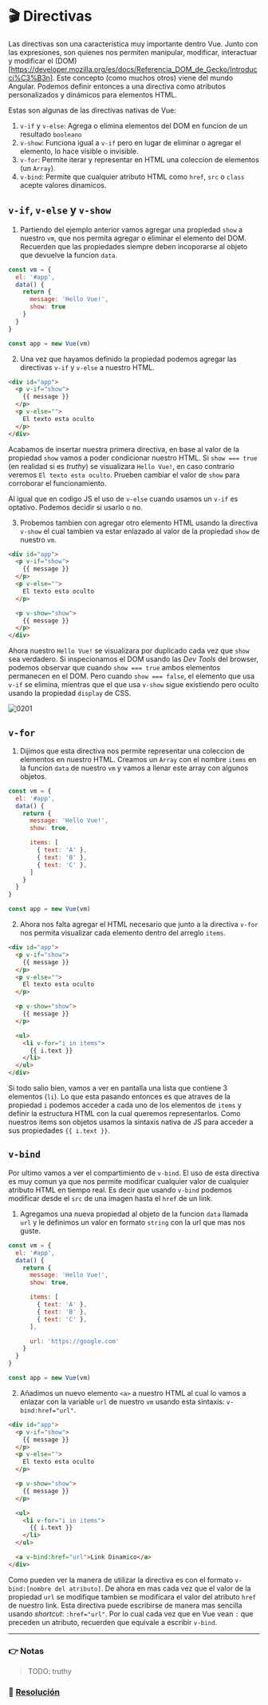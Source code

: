 # 🎬 Directivas

Las directivas son una característica muy importante dentro Vue. Junto con las expresiones, son quienes nos permiten manipular, modificar, interactuar y modificar el (DOM)[https://developer.mozilla.org/es/docs/Referencia_DOM_de_Gecko/Introducci%C3%B3n].
Este concepto (como muchos otros) viene del mundo Angular. Podemos definir entonces a una directiva como atributos personalizados y dinámicos para elementos HTML.

Estas son algunas de las directivas nativas de Vue:
1. `v-if` y `v-else`: Agrega o elimina elementos del DOM en funcion de un resultado `booleano`
2. `v-show`: Funciona igual a `v-if` pero en lugar de eliminar o agregar el elemento, lo hace visible o invisible.
3. `v-for`: Permite iterar y representar en HTML una coleccion de elementos (un `Array`).
4. `v-bind`: Permite que cualquier atributo HTML como `href`, `src` o `class` acepte valores dinamicos.

## `v-if`, `v-else` y `v-show`
1. Partiendo del ejemplo anterior vamos agregar una propiedad `show` a nuestro `vm`, que nos permita agregar o eliminar el elemento del DOM. Recuerden que las propiedades siempre deben incoporarse al objeto que devuelve la funcion `data`.

```javascript
const vm = {
  el: '#app',
  data() {
    return {
      message: 'Hello Vue!',
      show: true
    }
  }
}

const app = new Vue(vm)
```

2. Una vez que hayamos definido la propiedad podemos agregar las directivas `v-if` y `v-else` a nuestro HTML.

```html
<div id="app">
  <p v-if="show">
    {{ message }}
  </p>
  <p v-else="">
    El texto esta oculto
  </p>
</div>
```

Acabamos de insertar nuestra primera directiva, en base al valor de la propiedad `show` vamos a poder condicionar nuestro HTML. Si `show === true` (en realidad si es *truthy*) se visualizara `Hello Vue!`, en caso contrario veremos `El texto esta oculto`. Prueben cambiar el valor de `show` para corroborar el funcionamiento.

Al igual que en codigo JS el uso de `v-else` cuando usamos un `v-if` es optativo. Podemos decidir si usarlo o no.

3. Probemos tambien con agregar otro elemento HTML usando la directiva `v-show` el cual tambien va estar enlazado al valor de la propiedad `show` de nuestro `vm`.

```html
<div id="app">
  <p v-if="show">
    {{ message }}
  </p>
  <p v-else="">
    El texto esta oculto
  </p>

  <p v-show="show">
    {{ message }}
  </p>
</div>
```

Ahora nuestro `Hello Vue!` se visualizara por duplicado cada vez que `show` sea verdadero.
Si inspecionamos el DOM usando las *Dev Tools*  del browser, podemos observar que
cuando `show === true` ambos elementos permanecen en el DOM. Pero cuando `show === false`, el elemento que usa `v-if` se elimina, mientras que el que usa `v-show` sigue existiendo pero oculto usando la propiedad `display` de CSS.

![0201](../img/0201.gif)

## `v-for`

1. Dijimos que esta directiva nos permite representar una coleccion de elementos en nuestro HTML. Creamos un `Array` con el nombre `items` en la funcion `data` de nuestro `vm` y vamos a llenar este array con algunos objetos.

```javascript
const vm = {
  el: '#app',
  data() {
    return {
      message: 'Hello Vue!',
      show: true,

      items: [
        { text: 'A' },
        { text: 'B' },
        { text: 'C' },
      ]
    }
  }
}

const app = new Vue(vm)
```

2. Ahora nos falta agregar el HTML necesario que junto a la directiva `v-for` nos permita visualizar cada elemento dentro del arreglo `items`.

```html
<div id="app">
  <p v-if="show">
    {{ message }}
  </p>
  <p v-else="">
    El texto esta oculto
  </p>

  <p v-show="show">
    {{ message }}
  </p>

  <ul>
    <li v-for="i in items">
      {{ i.text }}
    </li>
  </ul>
</div>
```

Si todo salio bien, vamos a ver en pantalla una lista que contiene 3 elementos (`li`). Lo que esta pasando entonces es que atraves de la propiedad `i` podemos acceder a cada uno de los elementos de `items` y definir la estructura HTML con la cual queremos representarlos. Como nuestros items son objetos usamos la sintaxis nativa de JS para acceder a sus propiedades `{{ i.text }}`.

## `v-bind`

Por ultimo vamos a ver el compartimiento de `v-bind`. El uso de esta directiva es muy comun ya que nos permite modificar cualquier valor de cualquier atributo HTML en tiempo real. Es decir que usando `v-bind` podemos modificar desde el `src` de una imagen hasta el `href` de un link.

1. Agregamos una nueva propiedad al objeto de la funcion `data` llamada `url` y le definimos un valor en formato `string` con la url que mas nos guste.

```javascript
const vm = {
  el: '#app',
  data() {
    return {
      message: 'Hello Vue!',
      show: true,

      items: [
        { text: 'A' },
        { text: 'B' },
        { text: 'C' },
      ],

      url: 'https://google.com'
    }
  }
}

const app = new Vue(vm)
```

2. Añadimos un nuevo elemento `<a>` a nuestro HTML al cual lo vamos a enlazar con la variable `url` de nuestro `vm` usando esta sintaxis: `v-bind:href="url"`.

```html
<div id="app">
  <p v-if="show">
    {{ message }}
  </p>
  <p v-else="">
    El texto esta oculto
  </p>

  <p v-show="show">
    {{ message }}
  </p>

  <ul>
    <li v-for="i in items">
      {{ i.text }}
    </li>
  </ul>

  <a v-bind:href="url">Link Dinamico</a>
</div>
```

Como pueden ver la manera de utilizar la directiva es con el formato `v-bind:[nombre del atributo]`. De ahora en mas cada vez que el valor de la propiedad `url` se modifique tambien se modificara el valor del atributo `href` de nuestro link. Esta directiva puede escribirse de manera mas sencilla usando *shortcut*: `:href="url"`. Por lo cual cada vez que en Vue vean `:` que preceden un atributo, recuerden que equivale a escribir `v-bind`.

___
### 👉 Notas
> TODO: truthy

### 📝 [Resolución](https://jsfiddle.net/ianaya89/8vvm6d5v)
